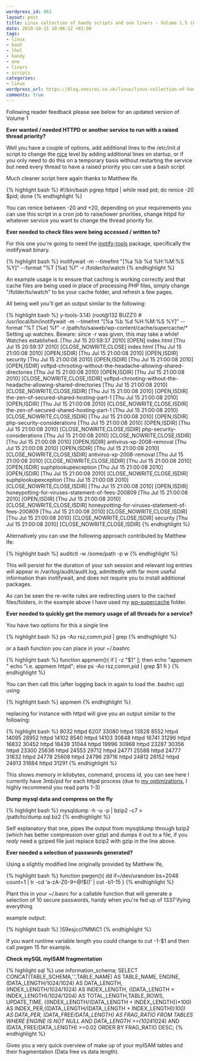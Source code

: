 ```yaml
--- 
wordpress_id: 963
layout: post
title: Linux collection of handy scripts and one liners - Volume 1.5 (Feedback edition)
date: 2010-10-15 10:08:12 +01:00
tags: 
- linux
- bash
- lhol
- handy
- one
- liners
- scripts
categories: 
- linux
wordpress_url: https://blog.oneiroi.co.uk/linux/linux-collection-of-handy-scripts-and-one-liners-volume-1-5-feedback-edition
comments: true
---
```

Following reader feedback please see below for an updated version of Volume 1

<strong>Ever wanted / needed HTTPD or another service to run with a raised thread priority?</strong>

Well you have a couple of options, add additional lines to the /etc/init.d script to change the <a href="https://linux.about.com/library/cmd/blcmdl1_nice.htm">nice</a> level by adding additional lines on startup, or if you only need to do this on a temporary basis without restarting the service but need every thread to have a raised priority you can use a bash script 

Much cleaner script here again thanks to Matthew Ife.

{% highlight bash %}
#!/bin/bash
pgrep httpd | while read pid; do renice -20 $pid; done
{% endhighlight %}

You can renice between -20 and +20, depending on your requirements you can use this script in a cron job  to raise/lower priorities, change httpd for whatever service you want to change the thread priority for.

<strong>Ever needed to check files were being accessed / written to?</strong>

For this one you're going to need the <a href="https://wiki.github.com/rvoicilas/inotify-tools">inotify-tools</a> package, specifically the inotifywait binary.

{% highlight bash %}
inotifywait -m --timefmt "[%a %b %d %H:%M:%S %Y]" --format "%T [%e] %f" -r /folder/to/watch
{% endhighlight %}

An example usage is to ensure that caching is working correctly and that cache files are being used in place of processing PHP files, simply change "/folder/to/watch" to be your cache folder, and refresh a few pages.

All being well you'll get an output similar to the following:

{% highlight bash %}
y-tools-3.14)
(root@132 BUZZ1) # /usr/local/bin/inotifywait -m --timefmt "[%a %b %d %H:%M:%S %Y]" --format "%T [%e] %f" -r /path/to/saiweb/wp-content/cache/supercache/*
Setting up watches.  Beware: since -r was given, this may take a while!
Watches established.
[Thu Jul 15 20:59:37 2010] [OPEN] index.html
[Thu Jul 15 20:59:37 2010] [CLOSE_NOWRITE,CLOSE] index.html
[Thu Jul 15 21:00:08 2010] [OPEN,ISDIR] 
[Thu Jul 15 21:00:08 2010] [OPEN,ISDIR] security
[Thu Jul 15 21:00:08 2010] [OPEN,ISDIR] 
[Thu Jul 15 21:00:08 2010] [OPEN,ISDIR] vsftpd-chrooting-without-the-headache-allowing-shared-directories
[Thu Jul 15 21:00:08 2010] [OPEN,ISDIR] 
[Thu Jul 15 21:00:08 2010] [CLOSE_NOWRITE,CLOSE,ISDIR] vsftpd-chrooting-without-the-headache-allowing-shared-directories
[Thu Jul 15 21:00:08 2010] [CLOSE_NOWRITE,CLOSE,ISDIR] 
[Thu Jul 15 21:00:08 2010] [OPEN,ISDIR] the-zen-of-secured-shared-hosting-part-1
[Thu Jul 15 21:00:08 2010] [OPEN,ISDIR] 
[Thu Jul 15 21:00:08 2010] [CLOSE_NOWRITE,CLOSE,ISDIR] the-zen-of-secured-shared-hosting-part-1
[Thu Jul 15 21:00:08 2010] [CLOSE_NOWRITE,CLOSE,ISDIR] 
[Thu Jul 15 21:00:08 2010] [OPEN,ISDIR] php-security-considerations
[Thu Jul 15 21:00:08 2010] [OPEN,ISDIR] 
[Thu Jul 15 21:00:08 2010] [CLOSE_NOWRITE,CLOSE,ISDIR] php-security-considerations
[Thu Jul 15 21:00:08 2010] [CLOSE_NOWRITE,CLOSE,ISDIR] 
[Thu Jul 15 21:00:08 2010] [OPEN,ISDIR] antivirus-xp-2008-removal
[Thu Jul 15 21:00:08 2010] [OPEN,ISDIR] 
[Thu Jul 15 21:00:08 2010] [CLOSE_NOWRITE,CLOSE,ISDIR] antivirus-xp-2008-removal
[Thu Jul 15 21:00:08 2010] [CLOSE_NOWRITE,CLOSE,ISDIR] 
[Thu Jul 15 21:00:08 2010] [OPEN,ISDIR] suphplookupexception
[Thu Jul 15 21:00:08 2010] [OPEN,ISDIR] 
[Thu Jul 15 21:00:08 2010] [CLOSE_NOWRITE,CLOSE,ISDIR] suphplookupexception
[Thu Jul 15 21:00:08 2010] [CLOSE_NOWRITE,CLOSE,ISDIR] 
[Thu Jul 15 21:00:08 2010] [OPEN,ISDIR] honeypotting-for-viruses-statement-of-fees-200809
[Thu Jul 15 21:00:08 2010] [OPEN,ISDIR] 
[Thu Jul 15 21:00:08 2010] [CLOSE_NOWRITE,CLOSE,ISDIR] honeypotting-for-viruses-statement-of-fees-200809
[Thu Jul 15 21:00:08 2010] [CLOSE_NOWRITE,CLOSE,ISDIR] 
[Thu Jul 15 21:00:08 2010] [CLOSE_NOWRITE,CLOSE,ISDIR] security
[Thu Jul 15 21:00:08 2010] [CLOSE_NOWRITE,CLOSE,ISDIR]
{% endhighlight %}

Alternatively you can use the following approach contributed by Matthew Ife:

{% highlight bash %}
auditctl -w /some/path -p w
{% endhighlight %}

This will persist for the duration of your ssh session and relevant log entries will appear in /var/log/audit/audit.log, admittedly with far more useful information than inotifywait, and does not require you to install additional packages.


As can be seen the re-write rules are redirecting users to the cached files/folders, in the example above I have used my <a href="https://wordpress.org/extend/plugins/wp-super-cache/">wp-supercache</a> folder.

<strong>Ever needed to quickly get the memory usage of all threads for a service?</strong>

You have two options for this a single line

{% highlight bash %}
 ps -Ao rsz,comm,pid | grep <process name>
{% endhighlight %}

or a bash function you can place in your ~/.bashrc

{% highlight bash %}
function appmem(){
	if [ -z "$1" ]; then
		echo "appmem <string to filter>"
		echo "i.e. appmem httpd";
	else
		ps -Ao rsz,comm,pid | grep $1
	fi
}
{% endhighlight %}

You can then call this (after logging back in again to load the .bashrc up) using

{% highlight bash %}
appmem <filter>
{% endhighlight %}

replacing <filter> for instance with httpd will give you an output similar to the following:

{% highlight bash %}
8032 httpd            6207
33080 httpd           13828
 8552 httpd           14095
28952 httpd           14102
 8540 httpd           14103
30848 httpd           16741
31296 httpd           16832
30452 httpd           18439
31044 httpd           19996
30968 httpd           23287
30356 httpd           23300
25636 httpd           24553
29712 httpd           24771
25588 httpd           24777
31632 httpd           24778
25608 httpd           24796
29716 httpd           24812
28152 httpd           24813
31684 httpd           31291
{% endhighlight %}

This shows memory in kilobytes, command, process id, you can see here I currently have 3mb/pid for each httpd process (due to <a href="https://blog.oneiroi.co.uk/linux/optimizing-apache-for-high-load-sites-part-3">my optimizations</a>, I highly recommend you read parts 1-3)

<strong>Dump mysql data and compress on the fly</strong>

{% highlight bash %}
mysqldump -h <host> -u <user> -p <dbname> | bzip2 -c7 > /path/to/dump.sql.bz2
{% endhighlight %}

Self explanatory that one, pipes the output from mysqldump through bzip2 (which has better compression over gzip) and dumps it out to a file, if you _realy_ need a gziped file just replace bzip2 with gzip in the line above. 

<strong>Ever needed a selection of passwords generated?</strong>

Using a slightly modified line originally provided by Matthew Ife,

{% highlight bash %}
function pwgen(){
        dd if=/dev/urandom bs=2048 count=1 | tr -cd ‘a-zA-Z0-9+@\!\$\(\)’ | cut -b1-15
}
{% endhighlight %}

Plant this in your ~/.basrc for a callable function that will generate a selection of 10 secure passwords, handy when you're fed up of 1337'ifying everything

example output:

{% highlight bash %}
)S9esjccl?MMiC1
{% endhighlight %}

If you want runtime variable length you could change to cut -1-$1 and then call pwgen 15 for example.

<strong>Check mySQL myISAM fragmentation</strong>

{% highlight sql %}
use information_schema;
SELECT CONCAT(TABLE_SCHEMA,'.',TABLE_NAME) AS TABLE_NAME, ENGINE, (DATA_LENGTH/1024/1024) AS DATA_LENGTH, (INDEX_LENGTH/1024/1024) AS INDEX_LENGTH, ((DATA_LENGTH + INDEX_LENGTH)/1024/1204) AS TOTAL_LENGTH,TABLE_ROWS, UPDATE_TIME, ((INDEX_LENGTH/(DATA_LENGTH + INDEX_LENGTH))*100) AS INDEX_PER,((DATA_LENGTH/(DATA_LENGTH + INDEX_LENGTH))*100) AS DATA_PER, (DATA_FREE/DATA_LENGTH) AS FRAG_RATIO FROM TABLES WHERE ENGINE IS NOT NULL AND DATA_LENGTH >=(1024*1024) AND (DATA_FREE/DATA_LENGTH) >=0.02 ORDER BY FRAG_RATIO DESC;
{% endhighlight %}

Gives you a very quick overview of make up of your myISAM tables and their fragmentation (Data free vs data length).

